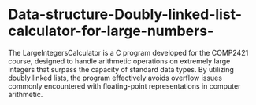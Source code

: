 # Data-structure-Doubly-linked-list-calculator-for-large-numbers-


The LargeIntegersCalculator is a C program developed for the COMP2421 course, designed to handle arithmetic operations on extremely large integers that surpass the capacity of standard data types. By utilizing doubly linked lists, the program effectively avoids overflow issues commonly encountered with floating-point representations in computer arithmetic.
